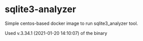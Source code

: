 # sqlite3-analyzer
Simple centos-based docker image to run sqlite3_analyzer tool.

Used v.3.34.1 (2021-01-20 14:10:07) of the binary

